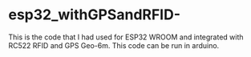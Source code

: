# esp32_withGPSandRFID-
This is the code that I had used for ESP32 WROOM  and integrated with RC522  RFID  and GPS Geo-6m. This code can be run in arduino. 
